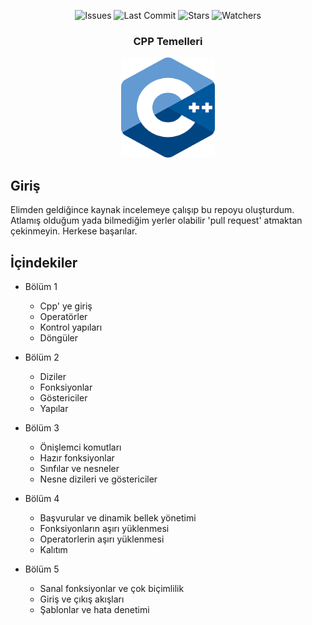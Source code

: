 <div align="center">
    
![Issues](https://img.shields.io/github/issues/AvrasyaBilgisayarProgramciligi/cpp-temelleri)
![Last Commit](https://img.shields.io/github/last-commit/AvrasyaBilgisayarProgramciligi/cpp-temelleri)
![Stars](https://img.shields.io/github/stars/AvrasyaBilgisayarProgramciligi/cpp-temelleri)
![Watchers](https://img.shields.io/github/watchers/AvrasyaBilgisayarProgramciligi/cpp-temelleri)
</div>

<h3 align="center">CPP Temelleri</h3>
<p align="center">
    <img src="res/cpp_logo.png" alt="Standard C++" width=150 height=160>
</p>

## Giriş

Elimden geldiğince kaynak incelemeye çalışıp bu repoyu oluşturdum. Atlamış olduğum yada bilmediğim yerler olabilir 'pull request' atmaktan çekinmeyin. Herkese başarılar. 

## İçindekiler

- Bölüm 1
    - Cpp' ye giriş
    - Operatörler
    - Kontrol yapıları
    - Döngüler

- Bölüm 2
    - Diziler
    - Fonksiyonlar
    - Göstericiler
    - Yapılar

- Bölüm 3
    - Önişlemci komutları
    - Hazır fonksiyonlar
    - Sınfılar ve nesneler
    - Nesne dizileri ve göstericiler

- Bölüm 4
    - Başvurular ve dinamik bellek yönetimi
    - Fonksiyonların aşırı yüklenmesi
    - Operatorlerin aşırı yüklenmesi
    - Kalıtım

- Bölüm 5
    - Sanal fonksiyonlar ve çok biçimlilik
    - Giriş ve çıkış akışları
    - Şablonlar ve hata denetimi
